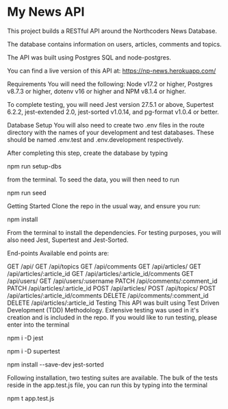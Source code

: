 # My News API

This project builds a RESTful API around the Northcoders News Database.

The database contains information on users, articles, comments and topics.

The API was built using Postgres SQL and node-postgres.

You can find a live version of this API at: https://np-news.herokuapp.com/

Requirements
You will need the following: Node v17.2 or higher, Postgres v8.7.3 or higher, dotenv v16 or higher and NPM v8.1.4 or higher.

To complete testing, you will need Jest version 27.5.1 or above, Supertest 6.2.2, jest-extended 2.0, jest-sorted v1.0.14, and pg-format v1.0.4 or better.

Database Setup
You will also need to create two .env files in the route directory with the names of your development and test databases. These should be named .env.test and .env.development respectively.

After completing this step, create the database by typing

npm run setup-dbs

from the terminal. To seed the data, you will then need to run

npm run seed

Getting Started
Clone the repo in the usual way, and ensure you run:

npm install

From the terminal to install the dependencies. For testing purposes, you will also need Jest, Supertest and Jest-Sorted.

End-points
Available end points are:

GET /api/
GET /api/topics
GET /api/comments
GET /api/articles/
GET /api/articles/:article_id
GET /api/articles/:article_id/comments
GET /api/users/
GET /api/users/:username
PATCH /api/comments/:comment_id
PATCH /api/articles/:article_id
POST /api/articles/
POST /api/topics/
POST /api/articles/:article_id/comments
DELETE /api/comments/:comment_id
DELETE /api/articles/:article_id
Testing
This API was built using Test Driven Development (TDD) Methodology. Extensive testing was used in it's creation and is included in the repo. If you would like to run testing, please enter into the terminal

npm i -D jest

npm i -D supertest

npm install --save-dev jest-sorted

Following installation, two testing suites are available. The bulk of the tests reside in the app.test.js file, you can run this by typing into the terminal

npm t app.test.js
